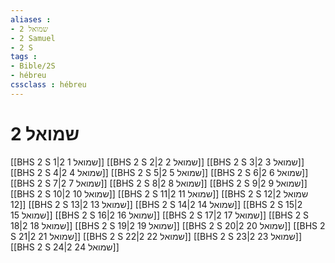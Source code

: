 ```yaml
---
aliases : 
- 2 שמואל
- 2 Samuel
- 2 S
tags : 
- Bible/2S
- hébreu
cssclass : hébreu
---
```


# 2 שמואל

[[BHS 2 S 1|2 שמואל 1]]
[[BHS 2 S 2|2 שמואל 2]]
[[BHS 2 S 3|2 שמואל 3]]
[[BHS 2 S 4|2 שמואל 4]]
[[BHS 2 S 5|2 שמואל 5]]
[[BHS 2 S 6|2 שמואל 6]]
[[BHS 2 S 7|2 שמואל 7]]
[[BHS 2 S 8|2 שמואל 8]]
[[BHS 2 S 9|2 שמואל 9]]
[[BHS 2 S 10|2 שמואל 10]]
[[BHS 2 S 11|2 שמואל 11]]
[[BHS 2 S 12|2 שמואל 12]]
[[BHS 2 S 13|2 שמואל 13]]
[[BHS 2 S 14|2 שמואל 14]]
[[BHS 2 S 15|2 שמואל 15]]
[[BHS 2 S 16|2 שמואל 16]]
[[BHS 2 S 17|2 שמואל 17]]
[[BHS 2 S 18|2 שמואל 18]]
[[BHS 2 S 19|2 שמואל 19]]
[[BHS 2 S 20|2 שמואל 20]]
[[BHS 2 S 21|2 שמואל 21]]
[[BHS 2 S 22|2 שמואל 22]]
[[BHS 2 S 23|2 שמואל 23]]
[[BHS 2 S 24|2 שמואל 24]]
